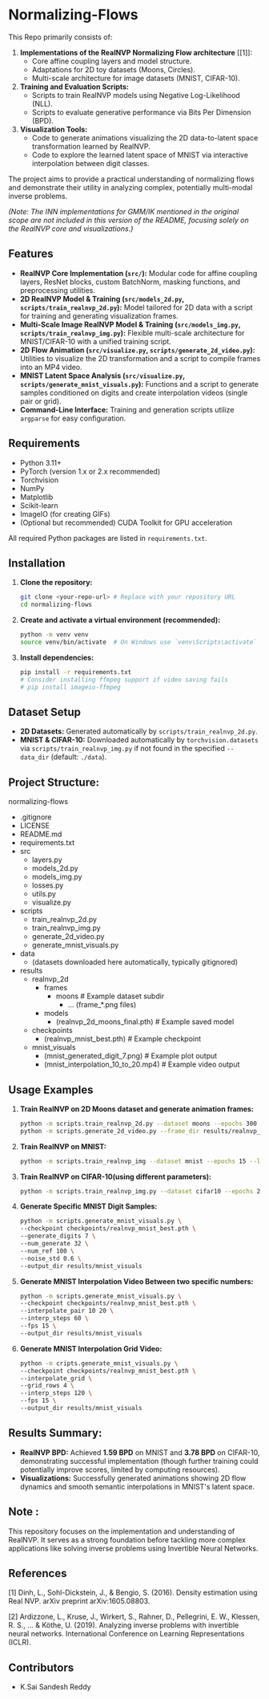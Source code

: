 # Normalizing-Flows
This Repo primarily consists of:

1.  **Implementations of the RealNVP Normalizing Flow architecture** \[[1]\]:
    *   Core affine coupling layers and model structure.
    *   Adaptations for 2D toy datasets (Moons, Circles).
    *   Multi-scale architecture for image datasets (MNIST, CIFAR-10).
2.  **Training and Evaluation Scripts:**
    *   Scripts to train RealNVP models using Negative Log-Likelihood (NLL).
    *   Scripts to evaluate generative performance via Bits Per Dimension (BPD).
3.  **Visualization Tools:**
    *   Code to generate animations visualizing the 2D data-to-latent space transformation learned by RealNVP.
    *   Code to explore the learned latent space of MNIST via interactive interpolation between digit classes.

The project aims to provide a practical understanding of normalizing flows and demonstrate their utility in analyzing complex, potentially multi-modal inverse problems.

*(Note: The INN implementations for GMM/IK mentioned in the original scope are not included in this version of the README, focusing solely on the RealNVP core and visualizations.)*

## Features

*   **RealNVP Core Implementation (`src/`):** Modular code for affine coupling layers, ResNet blocks, custom BatchNorm, masking functions, and preprocessing utilities.
*   **2D RealNVP Model & Training (`src/models_2d.py`, `scripts/train_realnvp_2d.py`):** Model tailored for 2D data with a script for training and generating visualization frames.
*   **Multi-Scale Image RealNVP Model & Training (`src/models_img.py`, `scripts/train_realnvp_img.py`):** Flexible multi-scale architecture for MNIST/CIFAR-10 with a unified training script.
*   **2D Flow Animation (`src/visualize.py`, `scripts/generate_2d_video.py`):** Utilities to visualize the 2D transformation and a script to compile frames into an MP4 video.
*   **MNIST Latent Space Analysis (`src/visualize.py`, `scripts/generate_mnist_visuals.py`):** Functions and a script to generate samples conditioned on digits and create interpolation videos (single pair or grid).
*   **Command-Line Interface:** Training and generation scripts utilize `argparse` for easy configuration.

## Requirements

*   Python 3.11+
*   PyTorch (version 1.x or 2.x recommended)
*   Torchvision
*   NumPy
*   Matplotlib
*   Scikit-learn
*   ImageIO (for creating GIFs)
*   (Optional but recommended) CUDA Toolkit for GPU acceleration

All required Python packages are listed in `requirements.txt`.

## Installation

1.  **Clone the repository:**
    ```bash
    git clone <your-repo-url> # Replace with your repository URL
    cd normalizing-flows
    ```

2.  **Create and activate a virtual environment (recommended):**
    ```bash
    python -m venv venv
    source venv/bin/activate  # On Windows use `venv\Scripts\activate`
    ```

3.  **Install dependencies:**
    ```bash
    pip install -r requirements.txt
    # Consider installing ffmpeg support if video saving fails
    # pip install imageio-ffmpeg
    ```

## Dataset Setup

*   **2D Datasets:** Generated automatically by `scripts/train_realnvp_2d.py`.
*   **MNIST & CIFAR-10:** Downloaded automatically by `torchvision.datasets` via `scripts/train_realnvp_img.py` if not found in the specified `--data_dir` (default: `./data`).

## Project Structure:

normalizing-flows
  - .gitignore
  - LICENSE
  - README.md
  - requirements.txt
  - src
      - layers.py
      - models_2d.py
      - models_img.py
      - losses.py
      - utils.py
      - visualize.py
  - scripts
      - train_realnvp_2d.py
      - train_realnvp_img.py
      - generate_2d_video.py
      - generate_mnist_visuals.py
  - data
      - (datasets downloaded here automatically, typically gitignored)
  - results
      - realnvp_2d
          - frames
              - moons         # Example dataset subdir
                  - ... (frame_*.png files)
          - models
              - (realnvp_2d_moons_final.pth) # Example saved model
      - checkpoints
          - (realnvp_mnist_best.pth)       # Example checkpoint
      - mnist_visuals
          - (mnist_generated_digit_7.png)  # Example plot output
          - (mnist_interpolation_10_to_20.mp4) # Example video output

## Usage Examples


1.  **Train RealNVP on 2D Moons dataset and generate animation frames:**
    ```bash
    python -m scripts.train_realnvp_2d.py --dataset moons --epochs 300 --save_interval 5 --output_dir results/realnvp_2d --hidden_units 128 --num_coupling 8
    python -m scripts.generate_2d_video.py --frame_dir results/realnvp_2d/frames/moons --output results/realnvp_2d/transformation_moons.mp4 --fps 15
    ```
 
2.  **Train RealNVP on MNIST:**
    ```bash
    python -m scripts.train_realnvp_img --dataset mnist --epochs 15 --lr 5e-4 --batch_size 64 --num_coupling_multi 12 --num_coupling_final 4 --planes 64 --checkpoint_dir checkpoints --data_dir ./data
    ```
    
3.  **Train RealNVP on CIFAR-10(using different parameters):**
    ```bash
    python -m scripts.train_realnvp_img.py --dataset cifar10 --epochs 20 --lr 5e-4 --batch_size 32 --num_coupling_multi 18 --num_coupling_final 4 --planes 64 --checkpoint_dir checkpoints --data_dir ./data
    ```
    
4.  **Generate Specific MNIST Digit Samples:**
    ```bash
    python -m scripts.generate_mnist_visuals.py \
    --checkpoint checkpoints/realnvp_mnist_best.pth \
    --generate_digits 7 \
    --num_generate 32 \
    --num_ref 100 \
    --noise_std 0.6 \
    --output_dir results/mnist_visuals
    ```

5.  **Generate MNIST Interpolation Video Between two specific numbers:**
    ```bash
    python -m scripts.generate_mnist_visuals.py \
    --checkpoint checkpoints/realnvp_mnist_best.pth \
    --interpolate_pair 10 20 \
    --interp_steps 60 \
    --fps 15 \
    --output_dir results/mnist_visuals
    ```
6.  **Generate MNIST Interpolation Grid Video:**
    ```bash
    python -m cripts.generate_mnist_visuals.py \
    --checkpoint checkpoints/realnvp_mnist_best.pth \
    --interpolate_grid \
    --grid_rows 4 \
    --interp_steps 120 \
    --fps 15 \
    --output_dir results/mnist_visuals
    ```
## Results Summary: 

*   **RealNVP BPD:** Achieved **1.59 BPD** on MNIST and **3.78 BPD** on CIFAR-10, demonstrating successful implementation (though further training could potentially improve scores, limited by computing resources).
*   **Visualizations:** Successfully generated animations showing 2D flow dynamics and smooth semantic interpolations in MNIST's latent space.

## Note : 

This repository focuses on the implementation and understanding of RealNVP. It serves as a strong foundation before tackling more complex applications like solving inverse problems using Invertible Neural Networks.
## References

[1] Dinh, L., Sohl-Dickstein, J., & Bengio, S. (2016). Density estimation using Real NVP. arXiv preprint arXiv:1605.08803.

[2] Ardizzone, L., Kruse, J., Wirkert, S., Rahner, D., Pellegrini, E. W., Klessen, R. S., ... & Köthe, U. (2019). Analyzing inverse problems with invertible neural networks. International Conference on Learning Representations (ICLR).

## Contributors

* K.Sai Sandesh Reddy 

